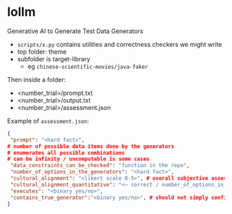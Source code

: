# lollm
Generative AI to Generate Test Data Generators

* `scripts/x.py` contains utilities and correctness checkers we might write
* top folder: theme
* subfolder is target-library
  * eg `chinese-scientific-movies/java-faker`

Then inside a folder:
* <number_trial>/prompt.txt
* <number_trial>/output.txt
* <number_trial>/assessment.json

Example of `assessment.json`:
```json
{
 "prompt": "<hard fact>",
# number of possible data items done by the generators
# enumerates all possible combinations
# can be infinity / uncomputable is some cases
 "data_constraints_can_be_checked": "function in the repo",
 "number_of_options_in_the_generators": "<hard fact>",
 "cultural_alignment": "<likert scale 0-5>", # overall subjective assessment with expertise
 "cultural_alignment_quantitative": "<~ correct / number_of_options_in_the_generators",
 "executes": "<binary yes/no>",
 "contains_true_generator":"<binary yes/no>", # should not simply configure the library https://gist.github.com/monperrus/744141e76501643c5970e1df0cfa00e4
}
```
